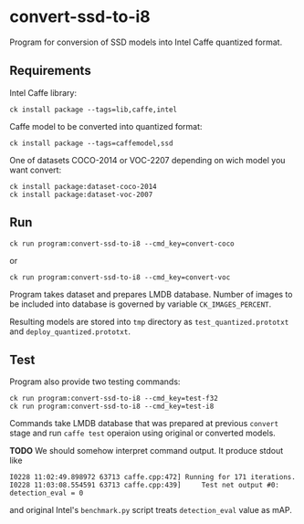 # convert-ssd-to-i8

Program for conversion of SSD models into Intel Caffe quantized format.

## Requirements

Intel Caffe library:
```
ck install package --tags=lib,caffe,intel
```

Caffe model to be converted into quantized format:
```
ck install package --tags=caffemodel,ssd
```

One of datasets COCO-2014 or VOC-2207 depending on wich model you want convert:
```
ck install package:dataset-coco-2014
ck install package:dataset-voc-2007
```

## Run

```
ck run program:convert-ssd-to-i8 --cmd_key=convert-coco
```
or
```
ck run program:convert-ssd-to-i8 --cmd_key=convert-voc
```

Program takes dataset and prepares LMDB database. Number of images to be included into database is governed by variable `CK_IMAGES_PERCENT`.

Resulting models are stored into `tmp` directory as `test_quantized.prototxt` and `deploy_quantized.prototxt`.

## Test

Program also provide two testing commands:
```
ck run program:convert-ssd-to-i8 --cmd_key=test-f32
ck run program:convert-ssd-to-i8 --cmd_key=test-i8
```
Commands take LMDB database that was prepared at previous `convert` stage and run `caffe test` operaion using original or converted models.

**TODO**
We should somehow interpret command output. It produce stdout like
```
I0228 11:02:49.898972 63713 caffe.cpp:472] Running for 171 iterations.
I0228 11:03:08.554591 63713 caffe.cpp:439]     Test net output #0: detection_eval = 0
```
and original Intel's `benchmark.py` script treats `detection_eval` value as mAP.